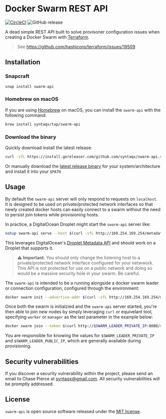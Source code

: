 # Docker Swarm REST API

[![CircleCI](https://circleci.com/gh/syntaqx/swarm-api.svg?style=svg)](https://circleci.com/gh/syntaqx/swarm-api)
![GitHub release](https://img.shields.io/github/release/syntaqx/swarm-api.svg)

A dead simple REST API built to solve provisoner configuration issues when
creating a Docker Swarm with [Terraform][].

> See https://github.com/hashicorp/terraform/issues/19509

## Installation

### Snapcraft

```sh
snap install swarm-api
```

### Homebrew on macOS

If you are using [Homebrew][] on macOS, you can install the `swarm-api` with the
following command:

```sh
brew install syntaqx/tap/swarm-api
```

### Download the binary

Quickly download install the latest release:

```sh
curl -sfL https://install.goreleaser.com/github.com/syntaqx/swarm-api.sh | sh
```

Or manually download the [latest release binary][releases] for your
system/architecture and install it into your `$PATH`

## Usage

By default the `swarm-api` server will only respond to requests on `localhost`.
It is designed to be used on private/protected network interfaces so that newly
created docker hosts can easily connect to a swarm without the need to persist
join tokens while provisioning hosts.

In practice, a DigitalOcean Droplet might start the `swarm-api` server like:

```sh
nohup swarm-api serve --host $(curl -sfL http://169.254.169.254/metadata/v1/interfaces/private/0/ipv4/address) &
```

This leverages DigitalOcean's [Droplet Metadata API][metadata-api] and should
work on a Droplet that supports it.

> __⚠ Important__: You should only change the listening host to a
> private/protected network interface configured for your netwwork. This API is
> not protected for use on a public network and doing so would be a massive
> security hole in your swarm. Be careful.

The `swarm-api` is intended to be a running alongside a docker swarm leader or
connection configuration, configured through the environment:

```sh
docker swarm init --advertise-addr $(curl -sfL http://169.254.169.254/metadata/v1/interfaces/public/0/ipv4/address)
```

Once both the swarm is initialzied and the `swarm-api` server started, you're
then able to join new nodes by simply leveraging `curl` or equivelant tool,
specifying `worker` or `manager` as the last parameter in the example below:

```sh
docker swarm join --token $(curl http://$SWARM_LEADER_PRIVATE_IP:8080/swarm/token/worker) $SWARM_LEADER_PUBLIC_IP
```

You are responsible for knowing the values for `$SWARM_LEADER_PRIVATE_IP` and
`$SWARM_LEADER_PUBLIC_IP`, which are generally available during provisioning.

## Security vulnerabilities

If you discover a security vulnerability within the project, please send an
email to Chase Pierce at syntaqx@gmail.com. All security vulnerabilities will be
promptly addressed.

## License

`swarm-api` is open source software released under the [MIT license][MIT].

[MIT]: https://opensource.org/licenses/MIT
[terraform]: https://www.terraform.io/
[homebrew]: https://brew.sh/
[releases]: https://github.com/syntaqx/swarm-api/releases
[metadata-api]: https://developers.digitalocean.com/documentation/metadata/
